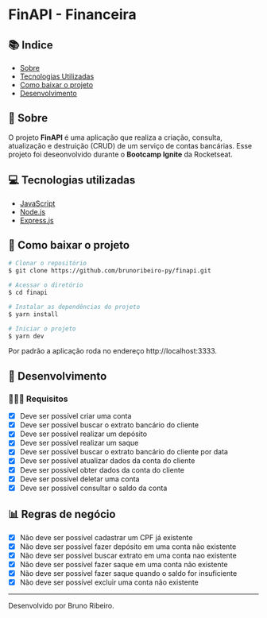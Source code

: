 # FinAPI - Financeira

## 📚 Indice
- [Sobre](#-sobre)
- [Tecnologias Utilizadas](#-tecnologias-utilizadas)
- [Como baixar o projeto](#-como-baixar-o-projeto)
- [Desenvolvimento](#-desencolvimento)

## 📑 Sobre

O projeto **FinAPI** é uma aplicação que realiza a criação, consulta, atualização e destruição (CRUD) de um serviço de contas bancárias. Esse projeto foi deseonvolvido durante o **Bootcamp Ignite** da Rocketseat.

## 💻 Tecnologias utilizadas

- [JavaScript](https://developer.mozilla.org/pt-BR/docs/Web/JavaScript)
- [Node.js](https://nodejs.org/en/)
- [Express.js](https://expressjs.com/)

## 💾 Como baixar o projeto

```bash
# Clonar o repositório
$ git clone https://github.com/brunoribeiro-py/finapi.git

# Acessar o diretório
$ cd finapi

# Instalar as dependências do projeto
$ yarn install

# Iniciar o projeto
$ yarn dev

```
Por padrão a aplicação roda no endereço http://localhost:3333.
## 📐 Desenvolvimento

### 👨🏼‍💻 Requisitos

- [x] Deve ser possível criar uma conta
- [x] Deve ser possível buscar o extrato bancário do cliente
- [x] Deve ser possível realizar um depósito
- [x] Deve ser possível realizar um saque
- [x] Deve ser possível buscar o extrato bancário do cliente por data
- [x] Deve ser possível atualizar dados da conta do cliente
- [x] Deve ser possível obter dados da conta do cliente
- [x] Deve ser possível deletar uma conta
- [x] Deve ser possível consultar o saldo da conta

## 📊 Regras de negócio

- [x] Não deve ser possível cadastrar um CPF já existente
- [x] Não deve ser possível fazer depósito em uma conta não existente
- [x] Não deve ser possível buscar extrato em uma conta nao existente
- [x] Não deve ser possível fazer saque em uma conta não existente
- [x] Não deve ser possível fazer saque quando o saldo for insuficiente
- [x] Não deve ser possível excluir uma conta não existente

-----
Desenvolvido por Bruno Ribeiro.